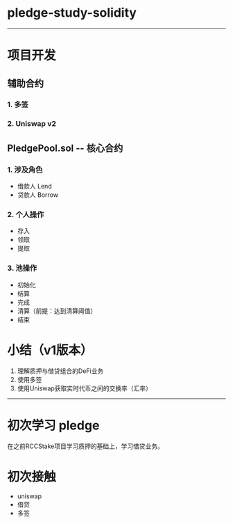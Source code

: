 # pledge-study-solidity

---

# 项目开发
## 辅助合约
### 1. 多签
### 2. Uniswap v2

## PledgePool.sol -- 核心合约
### 1. 涉及角色
* 借款人 Lend
* 贷款人 Borrow

### 2. 个人操作
* 存入
* 领取
* 提取

### 3. 池操作
* 初始化 
* 结算
* 完成
* 清算（前提：达到清算阈值）
* 结束

# 小结（v1版本）
1. 理解质押与借贷组合的DeFi业务
2. 使用多签
3. 使用Uniswap获取实时代币之间的交换率（汇率）

---



# 初次学习 pledge
在之前RCCStake项目学习质押的基础上，学习借贷业务。

# 初次接触
- uniswap
- 借贷
- 多签